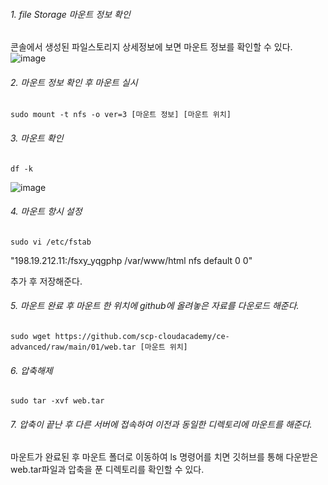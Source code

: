 ###### 1. file Storage 마운트 정보 확인
   콘솔에서 생성된 파일스토리지 상세정보에 보면 마운트 정보를 확인할 수 있다. </br>
  ![image](https://github.com/scp-cloudacademy/ce-advanced/assets/147478897/02dd33b9-ed2f-42ac-b98d-c32170533ac0)

###### 2. 마운트 정보 확인 후 마운트 실시
```
sudo mount -t nfs -o ver=3 [마운트 정보] [마운트 위치]
```
###### 3. 마운트 확인
```
df -k
```
![image](https://github.com/scp-cloudacademy/ce-advanced/assets/147478897/cd401e8d-4bee-4d56-a580-5154a665d2e8)

###### 4. 마운트 항시 설정
```
sudo vi /etc/fstab
```

"198.19.212.11:/fsxy_yqgphp /var/www/html	nfs	default	0 0" </br> 

추가 후 저장해준다.

###### 5. 마운트 완료 후 마운트 한 위치에 github에 올려놓은 자료를 다운로드 해준다.
```
sudo wget https://github.com/scp-cloudacademy/ce-advanced/raw/main/01/web.tar [마운트 위치]
```

###### 6. 압축해제
```
sudo tar -xvf web.tar
```

###### 7. 압축이 끝난 후 다른 서버에 접속하여 이전과 동일한 디렉토리에 마운트를 해준다.

마운트가 완료된 후 마운트 폴더로 이동하여 ls 명령어를 치면 깃허브를 통해 다운받은 web.tar파일과 압축을 푼 디렉토리를 확인할 수 있다.
